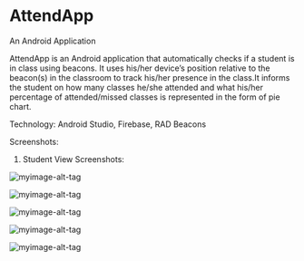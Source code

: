 # AttendApp
An Android Application

AttendApp is an Android application that automatically checks if a student is in class using beacons. It uses his/her device’s position relative to the beacon(s) in the classroom to track his/her presence in the class.It informs the student on how many classes he/she attended and what his/her percentage of attended/missed classes is represented in the form of pie chart.

Technology: Android Studio, Firebase, RAD Beacons 

Screenshots:

1. Student View Screenshots:

![myimage-alt-tag](http://www.cs.odu.edu/~shavanur/AttendApp/images/portfolio/login.JPG)

![myimage-alt-tag](http://www.cs.odu.edu/~shavanur/AttendApp/images/portfolio/image1.jpg)

![myimage-alt-tag](http://www.cs.odu.edu/~shavanur/AttendApp/images/portfolio/image2.jpg)

![myimage-alt-tag](http://www.cs.odu.edu/~shavanur/AttendApp/images/portfolio/image3.jpg)

![myimage-alt-tag](http://www.cs.odu.edu/~shavanur/AttendApp/images/portfolio/image4.jpg)
